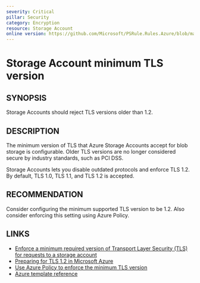 ```yaml
---
severity: Critical
pillar: Security
category: Encryption
resource: Storage Account
online version: https://github.com/Microsoft/PSRule.Rules.Azure/blob/main/docs/rules/en/Azure.Storage.MinTLS.md
---
```


# Storage Account minimum TLS version

## SYNOPSIS

Storage Accounts should reject TLS versions older than 1.2.

## DESCRIPTION

The minimum version of TLS that Azure Storage Accounts accept for blob storage is configurable.
Older TLS versions are no longer considered secure by industry standards, such as PCI DSS.

Storage Accounts lets you disable outdated protocols and enforce TLS 1.2.
By default, TLS 1.0, TLS 1.1, and TLS 1.2 is accepted.

## RECOMMENDATION

Consider configuring the minimum supported TLS version to be 1.2.
Also consider enforcing this setting using Azure Policy.

## LINKS

- [Enforce a minimum required version of Transport Layer Security (TLS) for requests to a storage account](https://docs.microsoft.com/en-us/azure/storage/common/transport-layer-security-configure-minimum-version)
- [Preparing for TLS 1.2 in Microsoft Azure](https://azure.microsoft.com/en-us/updates/azuretls12/)
- [Use Azure Policy to enforce the minimum TLS version](https://docs.microsoft.com/en-us/azure/storage/common/transport-layer-security-configure-minimum-version#use-azure-policy-to-enforce-the-minimum-tls-version)
- [Azure template reference](https://docs.microsoft.com/en-us/azure/templates/microsoft.storage/storageaccounts#StorageAccountPropertiesCreateParameters)
